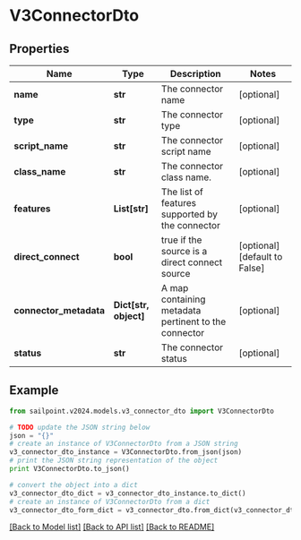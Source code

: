 # V3ConnectorDto


## Properties

Name | Type | Description | Notes
------------ | ------------- | ------------- | -------------
**name** | **str** | The connector name | [optional] 
**type** | **str** | The connector type | [optional] 
**script_name** | **str** | The connector script name | [optional] 
**class_name** | **str** | The connector class name. | [optional] 
**features** | **List[str]** | The list of features supported by the connector | [optional] 
**direct_connect** | **bool** | true if the source is a direct connect source | [optional] [default to False]
**connector_metadata** | **Dict[str, object]** | A map containing metadata pertinent to the connector | [optional] 
**status** | **str** | The connector status | [optional] 

## Example

```python
from sailpoint.v2024.models.v3_connector_dto import V3ConnectorDto

# TODO update the JSON string below
json = "{}"
# create an instance of V3ConnectorDto from a JSON string
v3_connector_dto_instance = V3ConnectorDto.from_json(json)
# print the JSON string representation of the object
print V3ConnectorDto.to_json()

# convert the object into a dict
v3_connector_dto_dict = v3_connector_dto_instance.to_dict()
# create an instance of V3ConnectorDto from a dict
v3_connector_dto_form_dict = v3_connector_dto.from_dict(v3_connector_dto_dict)
```
[[Back to Model list]](../README.md#documentation-for-models) [[Back to API list]](../README.md#documentation-for-api-endpoints) [[Back to README]](../README.md)


